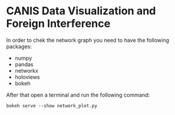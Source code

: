 # CANIS Data Visualization and Foreign Interference

In order to chek the network graph you need to have the following packages:
- numpy
- pandas
- networkx 
- holoviews 
- bokeh

After that open a terminal and run the following command:
```
bokeh serve --show network_plot.py
```